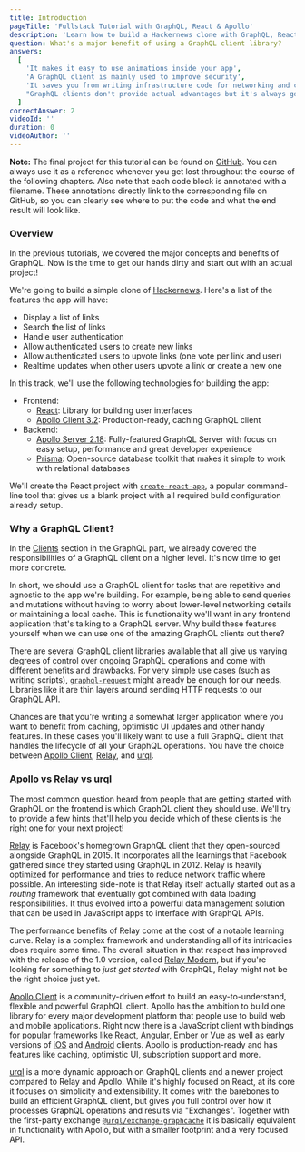 ```yaml
---
title: Introduction
pageTitle: 'Fullstack Tutorial with GraphQL, React & Apollo'
description: 'Learn how to build a Hackernews clone with GraphQL, React and Apollo Client. Use create-react-app for the frontend and Apollo Server with Prisma for the backend.'
question: What's a major benefit of using a GraphQL client library?
answers:
  [
    'It makes it easy to use animations inside your app',
    'A GraphQL client is mainly used to improve security',
    'It saves you from writing infrastructure code for networking and caching',
    "GraphQL clients don't provide actual advantages but it's always good to use 3rd party libraries",
  ]
correctAnswer: 2
videoId: ''
duration: 0
videoAuthor: ''
---
```


**Note:** The final project for this tutorial can be found on [GitHub](https://github.com/howtographql/react-apollo). You can always use it as a reference whenever you get lost throughout the course of the following chapters. Also note that each code block is annotated with a filename. These annotations directly link to the corresponding file on GitHub, so you can clearly see where to put the code and what the end result will look like.

### Overview

In the previous tutorials, we covered the major concepts and benefits of GraphQL. Now is the time to get our hands dirty and start out with an actual project!

We're going to build a simple clone of [Hackernews](https://news.ycombinator.com/). Here's a list of the features the app will have:

- Display a list of links
- Search the list of links
- Handle user authentication
- Allow authenticated users to create new links
- Allow authenticated users to upvote links (one vote per link and user)
- Realtime updates when other users upvote a link or create a new one

In this track, we'll use the following technologies for building the app:

- Frontend:
  - [React](https://facebook.github.io/react/): Library for building user interfaces
  - [Apollo Client 3.2](https://github.com/apollographql/apollo-client): Production-ready, caching GraphQL client
- Backend:
  - [Apollo Server 2.18](https://github.com/apollographql/apollo-server/tree/main/packages/apollo-server): Fully-featured GraphQL Server with focus on easy setup, performance and great developer experience
  - [Prisma](https://www.prisma.io/): Open-source database toolkit that makes it simple to work with relational databases

We'll create the React project with [`create-react-app`](https://github.com/facebook/create-react-app), a popular command-line tool that gives us a blank project with all required build configuration already setup.

### Why a GraphQL Client?

In the [Clients](/advanced/0-clients/) section in the GraphQL part, we already covered the responsibilities of a GraphQL client on a higher level. It's now time to get more concrete.

In short, we should use a GraphQL client for tasks that are repetitive and agnostic to the app we're building. For example, being able to send queries and mutations without having to worry about lower-level networking details or maintaining a local cache. This is functionality we'll want in any frontend application that's talking to a GraphQL server. Why build these features yourself when we can use one of the amazing GraphQL clients out there?

There are several GraphQL client libraries available that all give us varying degrees of control over ongoing GraphQL operations and come with different benefits and drawbacks. For very simple use cases (such as writing scripts), [`graphql-request`](https://github.com/prisma-labs/graphql-request) might already be enough for our needs. Libraries like it are thin layers around sending HTTP requests to our GraphQL API.

Chances are that you're writing a somewhat larger application where you want to benefit from caching, optimistic UI updates and other handy features. In these cases you'll likely want to use a full GraphQL client that handles the lifecycle of all your GraphQL operations. You have the choice between [Apollo Client](https://github.com/apollographql/apollo-client), [Relay](https://facebook.github.io/relay/), and [urql](https://github.com/FormidableLabs/urql).

### Apollo vs Relay vs urql

The most common question heard from people that are getting started with GraphQL on the frontend is which GraphQL client they should use. We'll try to provide a few hints that'll help you decide which of these clients is the right one for your next project!

[Relay](https://facebook.github.io/relay/) is Facebook's homegrown GraphQL client that they open-sourced alongside GraphQL in 2015. It incorporates all the learnings that Facebook gathered since they started using GraphQL in 2012. Relay is heavily optimized for performance and tries to reduce network traffic where possible. An interesting side-note is that Relay itself actually started out as a _routing_ framework that eventually got combined with data loading responsibilities. It thus evolved into a powerful data management solution that can be used in JavaScript apps to interface with GraphQL APIs.

The performance benefits of Relay come at the cost of a notable learning curve. Relay is a complex framework and understanding all of its intricacies does require some time. The overall situation in that respect has improved with the release of the 1.0 version, called [Relay Modern](http://facebook.github.io/relay/docs/en/introduction-to-relay.html), but if you're looking for something to _just get started_ with GraphQL, Relay might not be the right choice just yet.

[Apollo Client](https://github.com/apollographql/apollo-client) is a community-driven effort to build an easy-to-understand, flexible and powerful GraphQL client. Apollo has the ambition to build one library for every major development platform that people use to build web and mobile applications. Right now there is a JavaScript client with bindings for popular frameworks like [React](https://github.com/apollographql/react-apollo), [Angular](https://github.com/apollographql/apollo-angular), [Ember](https://github.com/bgentry/ember-apollo-client) or [Vue](https://github.com/Akryum/vue-apollo) as well as early versions of [iOS](https://github.com/apollographql/apollo-ios) and [Android](https://github.com/apollographql/apollo-android) clients. Apollo is production-ready and has features like caching, optimistic UI, subscription support and more.

[urql](https://github.com/FormidableLabs/urql) is a more dynamic approach on GraphQL clients and a newer project compared to Relay and Apollo. While it's highly focused on React, at its core it focuses on simplicity and extensibility. It comes with the barebones to build an efficient GraphQL client, but gives you full control over how it processes GraphQL operations and results via "Exchanges". Together with the first-party exchange [`@urql/exchange-graphcache`](https://github.com/FormidableLabs/urql-exchange-graphcache) it is basically equivalent in functionality with Apollo, but with a smaller footprint and a very focused API.
